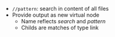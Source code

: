 * `//pattern`: search in content of all files
* Provide output as new virtual node
  * Name reflects _search_ and _pattern_
  * Childs are matches of type link
